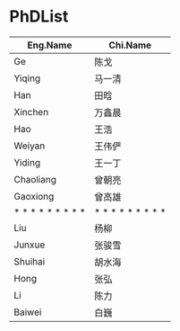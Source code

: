 # PhDList
|   Eng.Name    | Chi.Name | 
|---|---| 
| Ge  |  陈戈 | 
| Yiqing | 马一清 |
| Han  |  田晗 | 
| Xinchen  | 万鑫晨 |
| Hao | 王浩 | 
| Weiyan | 王伟俨 |
| Yiding  | 王一丁 |
| Chaoliang  | 曾朝亮 |
| Gaoxiong  | 曾高雄 |
| * * * * * * * * *  | * * * * * * * * *  |
| Liu  |  杨柳 | 
| Junxue  | 张骏雪 |
| Shuihai  | 胡水海 |
| Hong  |  张弘 | 
| Li | 陈力 | 
| Baiwei  | 白巍 |